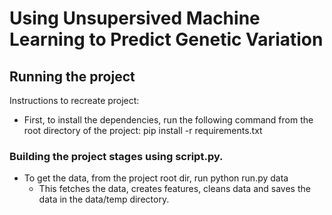 # Using Unsupersived Machine Learning to Predict Genetic Variation

## Running the project
Instructions to recreate project:
- First, to install the dependencies, run the following command from the root directory of the project: pip install -r requirements.txt

### Building the project stages using script.py.
- To get the data, from the project root dir, run python run.py data
    - This fetches the data, creates features, cleans data and saves the data in the data/temp directory.